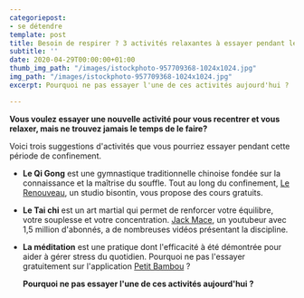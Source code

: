 ```yaml
---
categoriepost:
- se détendre
template: post
title: Besoin de respirer ? 3 activités relaxantes à essayer pendant le confinement
subtitle: ''
date: 2020-04-29T00:00:00+01:00
thumb_img_path: "/images/istockphoto-957709368-1024x1024.jpg"
img_path: "/images/istockphoto-957709368-1024x1024.jpg"
excerpt: Pourquoi ne pas essayer l'une de ces activités aujourd'hui ?

---
```

**Vous voulez essayer une nouvelle activité pour vous recentrer et vous relaxer, mais ne trouvez jamais le temps de le faire?** 

Voici trois suggestions d'activités que vous pourriez essayer pendant cette période de confinement. 

*  **Le Qi Gong** est une gymnastique traditionnelle chinoise fondée sur la connaissance et la maîtrise du souffle. Tout au long du confinement, [Le Renouveau](https://www.youtube.com/channel/UCOVfk8E4uw4qLZT2_kAq9Nw/videos), un studio bisontin, vous propose des cours gratuits. 
* **Le Tai chi** est un art martial qui permet de renforcer votre équilibre, votre souplesse et votre concentration. [Jack Mace]( https://www.youtube.com/watch?v=6w7IS8_UzHM), un youtubeur avec 1,5 million d'abonnés, a de nombreuses vidéos présentant la discipline.
* **La méditation** est une pratique dont l'efficacité à été démontrée pour aider à gérer stress du quotidien. Pourquoi ne pas l'essayer gratuitement sur l'application [Petit Bambou](https://www.petitbambou.com/fr/) ? 

  **Pourquoi ne pas essayer l'une de ces activités aujourd'hui ?**